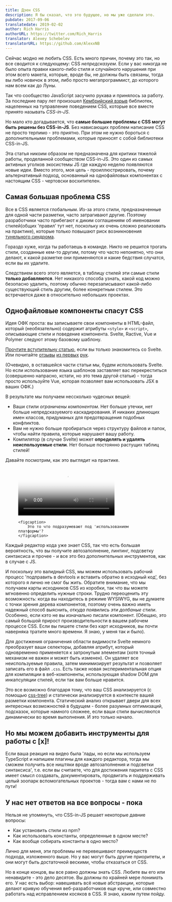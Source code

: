 ```yaml
---
title: Дзен CSS
description: Я бы сказал, что это будущее, но мы уже сделали это.
pubdate: 2017-09-06
translatedate: 2019-02-02
author: Rich Harris
authorURL: https://twitter.com/Rich_Harris
translator: Alexey Schebelev
translatorURL: https://github.com/AlexxNB
---
```


Сейчас модно не любить CSS. Есть много причин, почему это так, но все сводится к следующему: CSS *непредсказуем*. Если у вас никогда не было опыта правки какого-либо стиля и случайного нарушения при этом всего макета, которые, вроде бы, не должны быть связаны, тогда вы либо новичок в этом, либо просто мегапрограммист, до которого нам всем как до Луны.

Так что сообщество JavaScript засучило рукава и принялось за работу. За последние пару лет произошел [Кембрийский взрыв](https://ru.wikipedia.org/wiki/%D0%9A%D0%B5%D0%BC%D0%B1%D1%80%D0%B8%D0%B9%D1%81%D0%BA%D0%B8%D0%B9_%D0%B2%D0%B7%D1%80%D1%8B%D0%B2) библиотек, нацеленных на туправление поведением CSS, которые все вместе принято называть *CSS-in-JS*.

Но мало кто догадывается, что **самые большие проблемы с CSS могут быть решены без CSS-in-JS**. Без нависающих проблем написание CSS не просто терпимо - это приятно. При этом не нужно бороться с дополнительными проблемами, которые приносят с собой библиотеки CSS-in-JS.

Эта статья никоим образом не предназначена для критики тяжелой работы, проделанной сообществом CSS-in-JS. Это один из самых активных уголков экосистемы JS где каждую неделю появляются новые идеи. Вместо этого, моя цель - проиллюстрировать, почему альтернативный подход, основанный на однофайловых компонентах с настоящим CSS - чертовски восхитителен.


## Самая большая проблема CSS

Все в CSS является глобальным. Из-за этого стили, предназначенные для одной части разметки, часто затрагивают другие. Поэтому разработчики часто прибегают к диким соглашениям об именовании стилей(общих 'правил' тут нет, поскольку их очень сложно реализовать на практике), которые только повышают риск возникновения [тунельного синдрома](https://ru.wikipedia.org/wiki/%D0%A1%D0%B8%D0%BD%D0%B4%D1%80%D0%BE%D0%BC_%D0%B7%D0%B0%D0%BF%D1%8F%D1%81%D1%82%D0%BD%D0%BE%D0%B3%D0%BE_%D0%BA%D0%B0%D0%BD%D0%B0%D0%BB%D0%B0).

Гораздо хуже, когда ты работаешь в команде. Никто не решится трогать стили, созданные кем-то другим, потому что часто непонятно, что они делают, к какой разметке они применяются и какие бедствия случатся, если вы их удалите.

Следствием всего этого является, в таблицу стилей эти самые стили **только добавляются**. Нет никакого способа узнать, какой код можно безопасно удалить, поэтому обычно перезаписывают какой-либо существующий стиль другим, более конкретным стилем. Это встречается даже в относительно небольших проектах.


## Однофайловые компоненты спасут СSS

Идея ОФК проста: вы записываете свои компоненты в HTML-файл, который (необязательно) содержит атрибуты `<style>` и `<script>`, описывающие стили и поведение компонента. Svelte, Ractive, Vue и Polymer следуют этому базовому шаблону.

<aside>
	<p><a href="https://svelte.technology/blog/frameworks-without-the-framework">Прочтите вступительну статью</a>, если вы только знакомитесь со Svelte. Или почитайте <a href="https://twitter.com/padolsey/status/899717303234908160">отзывы</a> <a href="https://twitter.com/sveltejs/status/901818357644701696">из первых</a> <a href="https://twitter.com/sveltejs/status/901818106309476352">рук</a>.</p>
</aside>
(Очевидно, в оставшейся части статьи мы, будем использовать Svelte. Но если использование языка шаблонов заставляет вас перекреститься  (совершенно напрасно, кстати, но это тема другой статьи) - тогда просто используйте Vue, которая позволяет вам использовать JSX в ваших ОФК.)

В результате мы получаем нессколько чудесных вещей:

* Ваши стили *ограничены компонентом*. Нет больше утечки, нет больше непредсказуемого каскадирования. И никаких длинющих имен классов, придуманых для предотвращения подобных конфликтов.
* Вам не нужно больше пробираться через структуру файлов и папок, чтобы найти правила, которые нарушают вашу работу.
* Компилятор (в случае Svelte) может **определять и удалять неиспользуемые стили**. Нет больше постоянно растущих таблиц стилей!

Давайте посмотрим, как это выглядит на практике.
<figure>
	<video controls poster='https://svelte-technology-assets.surge.sh/just-write-css.jpg'>
		<source type='video/mp4' src='https://svelte-technology-assets.surge.sh/just-write-css.mp4'>
	</video>

	<figcaption>
		Это то что подразумевают под 'использованием платформы'?
	</figcaption>
</figure>

Каждый редактор кода уже знает CSS, так что есть большая вероятность, что вы получите автозаполнение, линтинг, подсветку синтаксиса и прочее - и все это без дополнительных инструментов, как в случае с JS.

И поскольку это валидный CSS, мы можем использовать рабочий процесс 'подправить в devtools и вставить обратно в исходный код', без которого я лично не смог бы жить. Обратите внимание, что мы получаем карты исходников CSS из коробки, так что вы можете мгновенно определить нужные строки. Трудно переоценить эту возможность: когда вы находитесь в режиме WYSIWYG, вы не думаете с точки зрения дерева компонентов, поэтому очень важно иметь надежный способ выяснить, *откуда появились эти долбаные стили*. Особенно, если кэто не вы изначально писали компонент. (Обещаю, это самый большой прирост производительности в вашем рабочем процессе CSS. Если вы пишете стили без карт исходников, вы почти наверняка тратите много времени. Я знаю, у меня так и было).

Для достижения ограничения области видимости Svelte немного преобразует ваши селекторы, добавляя атрибут, который одновременно применяется к затронутым элементам (хотя точный механизм не важен и может быть изменен). Он удаляет все неиспользуемые правила, затем минимизирует результат и позволяет записать его в файл `.css`. Есть также новая экспериментальная опция для компиляции в веб-компоненты, использующая shadow DOM для инкапсуляции стилей, если так вам больше нравится.

Это все возможно благодаря тому, что ваш CSS анализируется (с помощью [css-tree](https://github.com/csstree/csstree)) и статически анализируется в контексте вашей разметки компонента. Статический анализ открывает двери для всех интересных возможностей в будущем - более разумных оптимизаций, подсказок, которые намного сложнее, если ваши стили вычисляются динамически во время выполнения. И это только начало.


## Но мы можем добавить инструменты для работы с [x]!

Если ваша реакция на видео была 'лады, но если мы используем TypeScript и напишем плагины для каждого редактора, тогда мы сможем получить все ништяки вроде автозаполнения и подсветки синтаксиса', т.е. если вы считаете, что для достижения паритета с CSS имеет смысл создавать, документировать, продвигать и поддерживать целый зоопарк вспомогательных проектов - тогда вам с нами не по пути!

## У нас нет ответов на все вопросы - пока

Нельзя не упомянуть, что CSS-in-JS решает некоторые давние вопросы:

* Как установить стили из npm?
* Как использовать константы, определенные в одном месте?
* Как вообще собирать константы в одно место?

Лично для меня, эти проблемы не перевешивают преимуществ подхода, изложенного выше. Но у вас могут быть другие приоритеты, и они могут быть достаточной вескими, чтобы отказаться от CSS.

Но в конце концов, вы все равно должны знать CSS. Любите вы его или ненавидите - это дело десятое. Вы должны по крайней мере *понимать* его. У нас есть выбор: навешивать всё новые абстракции, которые делают кривую обучения веб-разработчиков еще круче, или совместно работать над исправлением косяков в CSS. Я знаю, каким путем пойду.

